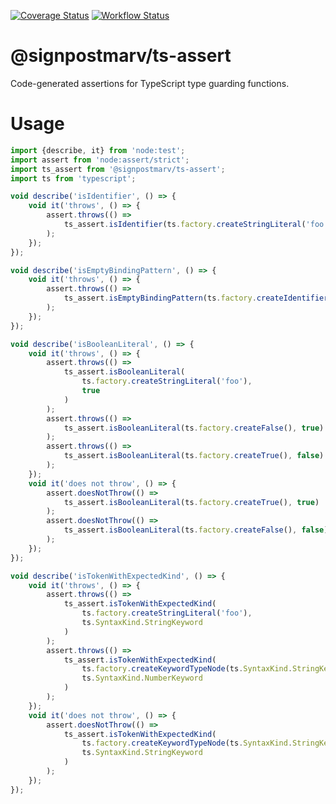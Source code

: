 [![Coverage Status](https://coveralls.io/repos/github/SignpostMarv/ts-assert/badge.svg?branch=main)](https://coveralls.io/github/SignpostMarv/ts-assert?branch=main)
[![Workflow Status](https://github.com/SignpostMarv/ts-assert/actions/workflows/ci.yml/badge.svg?branch=main)](https://github.com/SignpostMarv/ts-assert/actions/workflows/ci.yml?query=branch%3Amain)

# @signpostmarv/ts-assert

Code-generated assertions for TypeScript type guarding functions.

# Usage

```ts
import {describe, it} from 'node:test';
import assert from 'node:assert/strict';
import ts_assert from '@signpostmarv/ts-assert';
import ts from 'typescript';

void describe('isIdentifier', () => {
	void it('throws', () => {
		assert.throws(() =>
			ts_assert.isIdentifier(ts.factory.createStringLiteral('foo'))
		);
	});
});

void describe('isEmptyBindingPattern', () => {
	void it('throws', () => {
		assert.throws(() =>
			ts_assert.isEmptyBindingPattern(ts.factory.createIdentifier('foo'))
		);
	});
});

void describe('isBooleanLiteral', () => {
	void it('throws', () => {
		assert.throws(() =>
			ts_assert.isBooleanLiteral(
				ts.factory.createStringLiteral('foo'),
				true
			)
		);
		assert.throws(() =>
			ts_assert.isBooleanLiteral(ts.factory.createFalse(), true)
		);
		assert.throws(() =>
			ts_assert.isBooleanLiteral(ts.factory.createTrue(), false)
		);
	});
	void it('does not throw', () => {
		assert.doesNotThrow(() =>
			ts_assert.isBooleanLiteral(ts.factory.createTrue(), true)
		);
		assert.doesNotThrow(() =>
			ts_assert.isBooleanLiteral(ts.factory.createFalse(), false)
		);
	});
});

void describe('isTokenWithExpectedKind', () => {
	void it('throws', () => {
		assert.throws(() =>
			ts_assert.isTokenWithExpectedKind(
				ts.factory.createStringLiteral('foo'),
				ts.SyntaxKind.StringKeyword
			)
		);
		assert.throws(() =>
			ts_assert.isTokenWithExpectedKind(
				ts.factory.createKeywordTypeNode(ts.SyntaxKind.StringKeyword),
				ts.SyntaxKind.NumberKeyword
			)
		);
	});
	void it('does not throw', () => {
		assert.doesNotThrow(() =>
			ts_assert.isTokenWithExpectedKind(
				ts.factory.createKeywordTypeNode(ts.SyntaxKind.StringKeyword),
				ts.SyntaxKind.StringKeyword
			)
		);
	});
});
```
